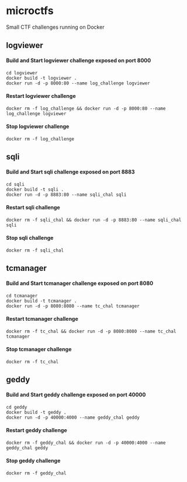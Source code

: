 # microctfs
Small CTF challenges running on Docker

## logviewer

#### Build and Start logviewer challenge exposed on port 8000

```
cd logviewer
docker build -t logviewer . 
docker run -d -p 8000:80 --name log_challenge logviewer
```

#### Restart logviewer challenge

```
docker rm -f log_challenge && docker run -d -p 8000:80 --name log_challenge logviewer
```

#### Stop logviewer challenge

```
docker rm -f log_challenge
```

## sqli

#### Build and Start sqli challenge exposed on port 8883

```
cd sqli
docker build -t sqli . 
docker run -d -p 8883:80 --name sqli_chal sqli
```

#### Restart sqli challenge

```
docker rm -f sqli_chal && docker run -d -p 8883:80 --name sqli_chal sqli
```

#### Stop sqli challenge

```
docker rm -f sqli_chal
```


## tcmanager

#### Build and Start tcmanager challenge exposed on port 8080

```
cd tcmanager
docker build -t tcmanager . 
docker run -d -p 8080:8080 --name tc_chal tcmanager
```

#### Restart tcmanager challenge

```
docker rm -f tc_chal && docker run -d -p 8080:8080 --name tc_chal tcmanager
```

#### Stop tcmanager challenge

```
docker rm -f tc_chal
```


## geddy

#### Build and Start geddy challenge exposed on port 40000

```
cd geddy
docker build -t geddy . 
docker run -d -p 40000:4000 --name geddy_chal geddy
```

#### Restart geddy challenge

```
docker rm -f geddy_chal && docker run -d -p 40000:4000 --name geddy_chal geddy
```

#### Stop geddy challenge

```
docker rm -f geddy_chal
```